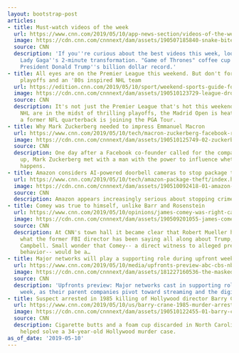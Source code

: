 ```yaml
---
layout: bootstrap-post
articles:
- title: Must-watch videos of the week
  url: https://www.cnn.com/2019/05/10/app-news-section/videos-of-the-week-mobile-may-10/index.html
  image: https://cdn.cnn.com/cnnnext/dam/assets/190507185840-snake-bites-man-door-oklahoma-super-tease.jpg
  source: CNN
  description: 'If you''re curious about the best videos this week, look no further:
    Lady Gaga''s 2-minute transformation. "Game of Thrones" coffee cup accident. And,
    President Donald Trump''s billion dollar record.'
- title: All eyes are on the Premier League this weekend. But don't forget the NBA
    playoffs and an '80s inspired NHL team
  url: https://edition.cnn.com/2019/05/10/sport/weekend-sports-guide-for-may-10-12/index.html
  image: https://cdn.cnn.com/cnnnext/dam/assets/190510123729-league-dropping-trophy-2018-super-tease.jpg
  source: CNN
  description: It's not just the Premier League that's hot this weekend! The NBA and
    NHL are in the midst of thrilling playoffs, the Madrid Open is heating up, and
    a former NFL quarterback is joining the PGA Tour.
- title: Why Mark Zuckerberg needed to impress Emmanuel Macron
  url: https://www.cnn.com/2019/05/10/tech/macron-zuckerberg-facebook-regulation/index.html
  image: https://cdn.cnn.com/cnnnext/dam/assets/190510125749-02-zuckerberg-macron-0510-super-tease.jpg
  source: CNN
  description: One day after a Facebook co-founder called for the company to be broken
    up, Mark Zuckerberg met with a man with the power to influence whether that actually
    happens.
- title: Amazon considers AI-powered doorbell cameras to stop package theft
  url: https://www.cnn.com/2019/05/10/tech/amazon-package-theft/index.html
  image: https://cdn.cnn.com/cnnnext/dam/assets/190510092418-01-amazon-home-delivery-stock-super-tease.jpg
  source: CNN
  description: Amazon appears increasingly serious about stopping crime in your neighborhood.
- title: Comey was true to himself, unlike Barr and Rosenstein
  url: https://www.cnn.com/2019/05/10/opinions/james-comey-was-right-campbell/index.html
  image: https://cdn.cnn.com/cnnnext/dam/assets/190509201055-james-comey-town-hall-2-super-tease.jpg
  source: CNN
  description: At CNN's town hall it became clear that Robert Mueller has validated
    what the former FBI director has been saying all along about Trump, writes Josh
    Campbell. Small wonder that Comey-- a direct witness to alleged presidential obstructive
    behavior-- would be a…
- title: Major networks will play a supporting role during upfront week
  url: https://www.cnn.com/2019/05/10/media/upfronts-preview-abc-cbs-nbc-fox/index.html
  image: https://cdn.cnn.com/cnnnext/dam/assets/181227160536-the-masked-singer-fox-super-tease.jpg
  source: CNN
  description: 'Upfronts preview: Major networks cast in supporting role during upfront
    week, as their parent companies pivot toward streaming and the digital future'
- title: Suspect arrested in 1985 killing of Hollywood director Barry Crane
  url: https://www.cnn.com/2019/05/10/us/barry-crane-1985-murder-arrest-trnd/index.html
  image: https://cdn.cnn.com/cnnnext/dam/assets/190510122455-01-barry-crane-screengrab-super-tease.jpg
  source: CNN
  description: Cigarette butts and a foam cup discarded in North Carolina might have
    helped solve a 34-year-old Hollywood murder case.
as_of_date: '2019-05-10'
---
```


